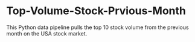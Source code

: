 # Top-Volume-Stock-Prvious-Month
This Python data pipeline pulls the top 10 stock volume from the previous month on the USA stock market.
